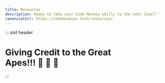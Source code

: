 ```yaml
---
title: Resources
description: Ready to take your Code Monkey skills to the next level? Then check out these useful resources which include free and open source software recommendations! 💻🐒
canonicalUrl: https://codemonkeys.tech/resources/
---
```


::: slot header

# Giving Credit to the Great <div class="emoji-wrap">Apes!!! 🦍 🍌 🐒</div>

:::
